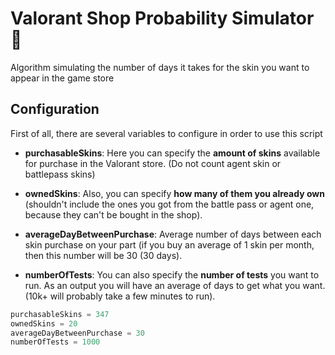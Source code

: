 # Valorant Shop Probability Simulator 🚀
Algorithm simulating the number of days it takes for the skin you want to appear in the game store

## Configuration
First of all, there are several variables to configure in order to use this script

- **purchasableSkins**: Here you can specify the **amount of skins** available for purchase in the Valorant store. (Do not count agent skin or battlepass skins)

- **ownedSkins**: Also, you can specify **how many of them you already own** (shouldn't include the ones you got from the battle pass or agent one, because they can't be bought in the shop).

- **averageDayBetweenPurchase**: Average number of days between each skin purchase on your part (if you buy an average of 1 skin per month, then this number will be 30 (30 days).

- **numberOfTests**: You can also specify the **number of tests** you want to run. As an output you will have an average of days to get what you want.
(10k+ will probably take a few minutes to run).


```python
purchasableSkins = 347
ownedSkins = 20
averageDayBetweenPurchase = 30
numberOfTests = 1000
```

